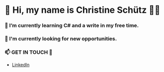 # 👋 Hi, my name is Christine Schütz 👨‍💻


### 🌱 I’m currently learning C# and a write in my free time.


### 🔭 I'm currently looking for new opportunities.



### 📫 GET IN TOUCH :orange_heart:
  * [LinkedIn](https://www.linkedin.com/in/christineschutz/)

